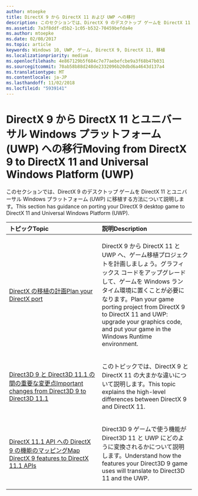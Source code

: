 ```yaml
---
author: mtoepke
title: DirectX 9 から DirectX 11 および UWP への移行
description: このセクションでは、DirectX 9 のデスクトップ ゲームを DirectX 11 とユニバーサル Windows プラットフォーム (UWP) に移植する方法について説明します。
ms.assetid: 7a3f8ddf-d5b2-1c05-b532-70459befda4e
ms.author: mtoepke
ms.date: 02/08/2017
ms.topic: article
keywords: Windows 10, UWP, ゲーム, DirectX 9, DirectX 11, 移植
ms.localizationpriority: medium
ms.openlocfilehash: 4e867129b5f684c7e77aebefcbe9a3f68b47b031
ms.sourcegitcommit: 70ab58b88d248de2332096b20dbd6a4643d137a4
ms.translationtype: MT
ms.contentlocale: ja-JP
ms.lasthandoff: 11/02/2018
ms.locfileid: "5939141"
---
```

# <a name="moving-from-directx-9-to-directx-11-and-universal-windows-platform-uwp"></a><span data-ttu-id="f661c-104">DirectX 9 から DirectX 11 とユニバーサル Windows プラットフォーム (UWP) への移行</span><span class="sxs-lookup"><span data-stu-id="f661c-104">Moving from DirectX 9 to DirectX 11 and Universal Windows Platform (UWP)</span></span>



<span data-ttu-id="f661c-105">このセクションでは、DirectX 9 のデスクトップ ゲームを DirectX 11 とユニバーサル Windows プラットフォーム (UWP) に移植する方法について説明します。</span><span class="sxs-lookup"><span data-stu-id="f661c-105">This section has guidance on porting your DirectX 9 desktop game to DirectX 11 and Universal Windows Platform (UWP).</span></span>

<table>
<colgroup>
<col width="50%" />
<col width="50%" />
</colgroup>
<thead>
<tr class="header">
<th align="left"><span data-ttu-id="f661c-106">トピック</span><span class="sxs-lookup"><span data-stu-id="f661c-106">Topic</span></span></th>
<th align="left"><span data-ttu-id="f661c-107">説明</span><span class="sxs-lookup"><span data-stu-id="f661c-107">Description</span></span></th>
</tr>
</thead>
<tbody>
<tr class="odd">
<td align="left"><p><a href="plan-your-directx-port.md"><span data-ttu-id="f661c-108">DirectX の移植の計画</span><span class="sxs-lookup"><span data-stu-id="f661c-108">Plan your DirectX port</span></span></a></p></td>
<td align="left"><p><span data-ttu-id="f661c-109">DirectX 9 から DirectX 11 と UWP へ、ゲーム移植プロジェクトを計画しましょう。グラフィックス コードをアップグレードして、ゲームを Windows ランタイム環境に置くことが必要になります。</span><span class="sxs-lookup"><span data-stu-id="f661c-109">Plan your game porting project from DirectX 9 to DirectX 11 and UWP: upgrade your graphics code, and put your game in the Windows Runtime environment.</span></span></p></td>
</tr>
<tr class="even">
<td align="left"><p><a href="understand-direct3d-11-1-concepts.md"><span data-ttu-id="f661c-110">Direct3D 9 と Direct3D 11.1 の間の重要な変更点</span><span class="sxs-lookup"><span data-stu-id="f661c-110">Important changes from Direct3D 9 to Direct3D 11.1</span></span></a></p></td>
<td align="left"><p><span data-ttu-id="f661c-111">このトピックでは、DirectX 9 と DirectX 11 の大まかな違いについて説明します。</span><span class="sxs-lookup"><span data-stu-id="f661c-111">This topic explains the high-level differences between DirectX 9 and DirectX 11.</span></span></p></td>
</tr>
<tr class="odd">
<td align="left"><p><a href="feature-mapping.md"><span data-ttu-id="f661c-112">DirectX 11.1 API への DirectX 9 の機能のマッピング</span><span class="sxs-lookup"><span data-stu-id="f661c-112">Map DirectX 9 features to DirectX 11.1 APIs</span></span></a></p></td>
<td align="left"><p><span data-ttu-id="f661c-113">Direct3D 9 ゲームで使う機能が Direct3D 11 と UWP にどのように変換されるかについて説明します。</span><span class="sxs-lookup"><span data-stu-id="f661c-113">Understand how the features your Direct3D 9 game uses will translate to Direct3D 11 and the UWP.</span></span></p></td>
</tr>
</tbody>
</table>

 

 

 




